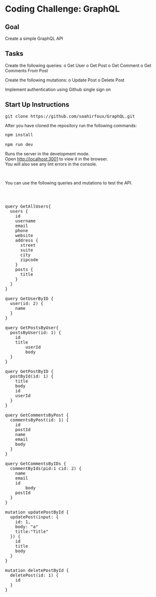 # Coding Challenge: GraphQL

## Goal 

Create a simple GraphQL API

## Tasks

Create the following queries:
o Get User
o Get Post
o Get Comment
o Get Comments From Post

Create the following mutations:
o Update Post
o Delete Post

Implement authentication using Github single sign on

## Start Up Instructions

<pre>git clone https://github.com/saahirfoux/GraphQL.git</pre>

After you have cloned the repository run the following commands:

<pre>npm install</br>
npm run dev</pre>

Runs the server in the development mode.<br />
Open [http://localhost:3001](http://localhost:3001) to view it in the browser. 
<br />
You will also see any lint errors in the console.

<br />

You can use the following queries and mutations to test the API.

<br />

<pre>

query GetAllUsers{
  users {
    id
    username
    email
    phone
    website
    address {
      street
      suite
      city
      zipcode
    }
    posts {
      title
    }
  }
}

query GetUserByID {
  user(id: 2) {
    name
  }
}

query GetPostsByUser{
  postsByUser(id: 1) {
    id
    title
		userId
		body
  }
}

query GetPostByID {
  postById(id: 1) {
    title
    body
    id
    userId
  }
}

query GetCommentsByPost {
  commentsByPost(id: 1) {
    id
    postId
    name
    email
    body
  }
}

query GetCommentsByIDs {
  commentByIds(pid:1 cid: 2) {
    name
    email
    id
		body
    postId
  }
}

mutation updatePostById {
  updatePost(input: { 
  	id: 1,
    body: "a"
    title:"Title"
  }) {
    id
    title
    body
  }
}

mutation deletePostById {
  deletePost(id: 1) {
    id
  }
}


</pre>
